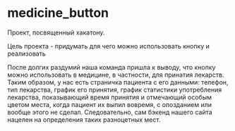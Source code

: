 # medicine_button
Проект, посвященный хакатону. 

Цель проекта - придумать для чего можно использовать кнопку и реализовать

После долгих раздумий наша команда пришла к выводу, что кнопку можно использовать в медицине, в частности, для принатия лекарств. Таким образом, у нас есть страничка пациента с его данными: телефон, тип лекарства, график его принятия, график статистики употребления лекарства, показывающий время принятия и отмечающий особым цветом места, когда пациент их выпил вовремя, с опозданием или вообще этого не сделал. Следовательно, сам бэкенд нашего сайта нацелен на определения таких разноцетных мест.
